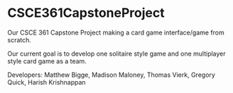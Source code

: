 # CSCE361CapstoneProject

Our CSCE 361 Capstone Project making a card game interface/game from scratch.

Our current goal is to develop one solitaire style game and one multiplayer style card game as a team.

Developers:
Matthew Bigge,
Madison Maloney,
Thomas Vierk,
Gregory Quick,
Harish Krishnappan

